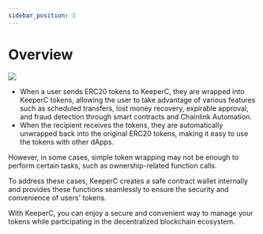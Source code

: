 ```yaml
---
sidebar_position: 3
---
```


# Overview

![](./images/fig4.png)

- When a user sends ERC20 tokens to KeeperC, they are wrapped into KeeperC tokens, allowing the user to take advantage of various features such as scheduled transfers, lost money recovery, expirable approval, and fraud detection through smart contracts and Chainlink Automation.
- When the recipient receives the tokens, they are automatically unwrapped back into the original ERC20 tokens, making it easy to use the tokens with other dApps.

However, in some cases, simple token wrapping may not be enough to perform certain tasks, such as ownership-related function calls.

To address these cases, KeeperC creates a safe contract wallet internally and provides these functions seamlessly to ensure the security and convenience of users' tokens.

With KeeperC, you can enjoy a secure and convenient way to manage your tokens while participating in the decentralized blockchain ecosystem.
